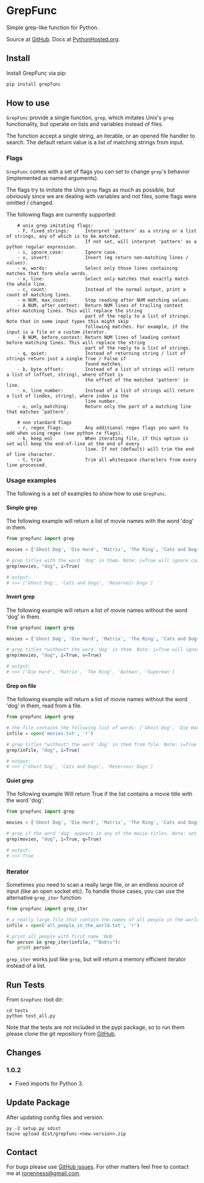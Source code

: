 # GrepFunc
Simple grep-like function for Python.

Source at [GitHub](https://github.com/RonenNess/grepfunc).
Docs at [PythonHosted.org](http://pythonhosted.org/grepfunc/).

## Install

Install GrepFunc via pip:

```python
pip install grepfunc
```

## How to use

```GrepFunc``` provide a single function, ```grep```, which imitates Unix's ```grep``` functionality, but operate on lists and variables instead of files.

The function accept a single string, an iterable, or an opened file handler to search. The default return value is a list of matching strings from input.

### Flags

```GrepFunc``` comes with a set of flags you can set to change ```grep```'s behavior (implemented as named arguments).

The flags try to imitate the Unix ```grep``` flags as much as possible, but obviously since we are dealing with variables and not files, some flags were omitted / changed.

The following flags are currently supported:

```
    # unix grep imitating flags:
    - F, fixed_strings:      Interpret 'pattern' as a string or a list of strings, any of which is to be matched.
                             If not set, will interpret 'pattern' as a python regular expression.
    - i, ignore_case:        Ignore case.
    - v, invert:             Invert (eg return non-matching lines / values).
    - w, words:              Select only those lines containing matches that form whole words.
    - x, line:               Select only matches that exactly match the whole line.
    - c, count:              Instead of the normal output, print a count of matching lines.
    - m NUM, max_count:      Stop reading after NUM matching values.
    - A NUM, after_context:  Return NUM lines of trailing context after matching lines. This will replace the string
                             part of the reply to a list of strings. Note that in some input types this might skip
                             following matches. For example, if the input is a file or a custom iterator.
    - B NUM, before_context: Return NUM lines of leading context before matching lines. This will replace the string
                             part of the reply to a list of strings.
    - q, quiet:              Instead of returning string / list of strings return just a single True / False if
                             found matches.
    - b, byte_offset:        Instead of a list of strings will return a list of (offset, string), where offset is
                             the offset of the matched 'pattern' in line.
    - n, line_number:        Instead of a list of strings will return a list of (index, string), where index is the
                             line number.
    - o, only_matching:      Return only the part of a matching line that matches 'pattern'.

    # non standard flags
    - r, regex_flags:        Any additional regex flags you want to add when using regex (see python re flags).
    - k, keep_eol            When iterating file, if this option is set will keep the end-of-line at the end of every
                             line. If not (default) will trim the end of line character.
    - t, trim                Trim all whitespace characters from every line processed.

```

### Usage examples

The following is a set of examples to show how to use ```GrepFunc```.

#### Simple grep

The following example will return a list of movie names with the word 'dog' in them.

```python
from grepfunc import grep

movies = ['Ghost Dog', 'Die Hard', 'Matrix', 'The Ring', 'Cats and Dogs', 'Batman', 'Superman', 'Reservoir Dogs']

# grep titles with the word 'dog' in them. Note: i=True will ignore case.
grep(movies, "dog", i=True)

# output:
# >>> ['Ghost Dog', 'Cats and Dogs', 'Reservoir Dogs']
```

#### Invert grep

The following example will return a list of movie names without the word 'dog' in them.

```python
from grepfunc import grep

movies = ['Ghost Dog', 'Die Hard', 'Matrix', 'The Ring', 'Cats and Dogs', 'Batman', 'Superman', 'Reservoir Dogs']

# grep titles *without* the word 'dog' in them. Note: i=True will ignore case.
grep(movies, "dog", i=True, v=True)

# output:
# >>> ['Die Hard', 'Matrix', 'The Ring', 'Batman', 'Superman']
```

#### Grep on file

The following example will return a list of movie names without the word 'dog' in them, read from a file.

```python
from grepfunc import grep

# the file contains the following list of words: ['Ghost Dog', 'Die Hard', 'Matrix', 'The Ring', 'Cats and Dogs', 'Batman', 'Superman', 'Reservoir Dogs']
infile = open('movies.txt', 'r')

# grep titles *without* the word 'dog' in them from file. Note: i=True will ignore case.
grep(infile, "dog", i=True)

# output:
# >>> ['Ghost Dog', 'Cats and Dogs', 'Reservoir Dogs']
```

#### Quiet grep

The following example Will return True if the list contains a movie title with the word 'dog'.

```python
from grepfunc import grep

movies = ['Ghost Dog', 'Die Hard', 'Matrix', 'The Ring', 'Cats and Dogs', 'Batman', 'Superman', 'Reservoir Dogs']

# grep if the word 'dog' appears in any of the movie titles. Note: set i=True to ignore case.
grep(movies, "dog", i=True, q=True)

# output:
# >>> True
```

### Iterator

Sometimes you need to scan a really large file, or an endless source of input (like an open socket etc). To handle those cases, you can use the alternative ```grep_iter``` function:

```python
from grepfunc import grep_iter

# a really large file that contain the names of all people in the world
infile = open('all_people_in_the_world.txt', 'r')

# print all people with first name 'Bob'
for person in grep_iter(infile, "^Bob\s"):
    print person
```

```grep_iter``` works just like ```grep```, but will return a memory efficient iterator instead of a list.

## Run Tests

From ```GrepFunc``` root dir:

```shell
cd tests
python test_all.py
```

Note that the tests are not included in the pypi package, so to run them please clone the git repository from [GitHub](https://github.com/RonenNess/grepfunc).

## Changes

### 1.0.2

- Fixed imports for Python 3.

## Update Package

After updating config files and version:

```
py -2 setup.py sdist
twine upload dist/grepfunc-<new-version>.zip
```

## Contact

For bugs please use [GitHub issues](https://github.com/RonenNess/grepfunc/issues).
For other matters feel free to contact me at ronenness@gmail.com.

